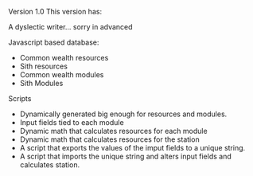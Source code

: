 Version 1.0
This version has:

A dyslectic writer... sorry in advanced

Javascript based database:
- Common wealth resources
- Sith resources
- Common wealth modules
- Sith Modules

Scripts
- Dynamically generated big enough for resources and modules.
- Input fields tied to each module
- Dynamic math that calculates resources for each module
- Dynamic math that calculates resources for the station
- A script that exports the values of the imput fields to a unique string.
- A script that imports the unique string and alters input fields and calculates station.
